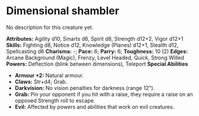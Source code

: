 # Dimensional shambler

No description for this creature yet.

**Attributes:** Agility d10, Smarts d6, Spirit d8, Strength d12+2, Vigor
d12+1
**Skills:** Fighting d8, Notice d12, Knowledge (Planes) d12+1, Stealth
d12, Spellcasting d6
**Charisma:** -; **Pace:** 6; **Parry:** 6; **Toughness:** 10 (2)
**Edges:** Arcane Background (Magic), Frenzy, Level Headed, Quick,
Strong Willed
**Powers:** Deflection (blink between dimensions), Teleport
**Special Abilities**

- **Armour +2:** Natural armour.
- **Claws:** Str+d4; Grab.
- **Darkvision:** No vision penalties for darkness (range 12").
- **Grab:** Pin your opponent if you hit with a raise, they require a
raise on an opposed Strength roll to escape.
- **Evil:** Affected by powers and abilities that work on evil
creatures.
